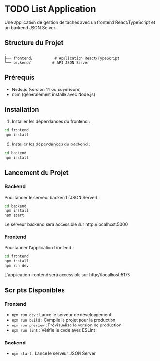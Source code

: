 # TODO List Application

Une application de gestion de tâches avec un frontend React/TypeScript et un backend JSON Server.

## Structure du Projet

```
.
├── frontend/          # Application React/TypeScript
└── backend/          # API JSON Server
```

## Prérequis

- Node.js (version 14 ou supérieure)
- npm (généralement installé avec Node.js)

## Installation

1. Installer les dépendances du frontend :
```bash
cd frontend
npm install
```

2. Installer les dépendances du backend :
```bash
cd backend
npm install
```

## Lancement du Projet

### Backend

Pour lancer le serveur backend (JSON Server) :
```bash
cd backend
npm install
npm start
```
Le serveur backend sera accessible sur http://localhost:5000

### Frontend

Pour lancer l'application frontend :
```bash
cd frontend
npm install
npm run dev
```
L'application frontend sera accessible sur http://localhost:5173

## Scripts Disponibles

### Frontend
- `npm run dev` : Lance le serveur de développement
- `npm run build` : Compile le projet pour la production
- `npm run preview` : Prévisualise la version de production
- `npm run lint` : Vérifie le code avec ESLint

### Backend
- `npm start` : Lance le serveur JSON Server
